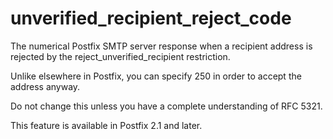 # unverified_recipient_reject_code 


The numerical Postfix SMTP server response when a recipient address
is rejected by the reject_unverified_recipient restriction.



Unlike elsewhere in Postfix, you can specify 250 in order to
accept the address anyway.



Do not change this unless you have a complete understanding of RFC 5321.



This feature is available in Postfix 2.1 and later.



